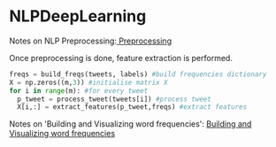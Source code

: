 # NLPDeepLearning
Notes on NLP Preprocessing:<a href="https://creative-owl-18d.notion.site/Preprocessing-644150dd16fb40618f7db31e2716601f?pvs=4"> Preprocessing</a>

Once preprocessing is done, feature extraction is performed.
```python
freqs = build_freqs(tweets, labels) #build frequencies dictionary
X = np.zeros((m,3)) #initialise matrix X
for i in range(m): #for every tweet
  p_tweet = process_tweet(tweets[i]) #process tweet
  X[i,:] = extract_features(p_tweet,freqs) #extract features
```
Notes on 'Building and Visualizing word frequencies': <a href="https://creative-owl-18d.notion.site/Building-and-Visualizing-word-frequencies-49ca5fbd6ad1409c800aae25d402a1e9?pvs=4"> Building and Visualizing word frequencies </a>
